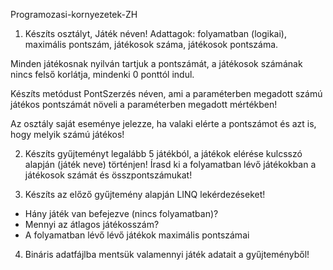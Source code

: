 Programozasi-kornyezetek-ZH

1. Készíts osztályt, Játék néven! Adattagok: folyamatban (logikai), maximális pontszám, játékosok száma, játékosok pontszáma. 

Minden játékosnak nyilván tartjuk a pontszámát, a játékosok számának nincs felső korlátja, mindenki 0 ponttól indul. 

Készíts metódust PontSzerzés néven, ami a paraméterben megadott számú játékos pontszámát növeli a paraméterben megadott mértékben!

Az osztály saját eseménye jelezze, ha valaki elérte a pontszámot és azt is, hogy melyik számú játékos!


2. Készíts gyűjteményt legalább 5 játékból, a játékok elérése kulcsszó alapján (játék neve) történjen! Írasd ki a folyamatban lévő játékokban a játékosok számát és összpontszámukat!

3. Készíts az előző gyűjtemény alapján LINQ lekérdezéseket!
- Hány játék van befejezve (nincs folyamatban)?
- Mennyi az átlagos játékosszám?
- A folyamatban lévő lévő játékok maximális pontszámai

4. Bináris adatfájlba mentsük valamennyi játék adatait a gyűjteményből!
